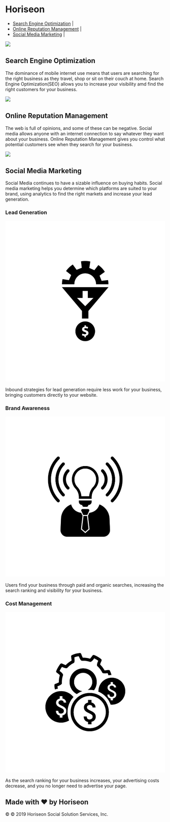 <!DOCTYPE html>
<html lang ="en">

<head>
<meta charset ="UTF 8"/>
<link rel="stylesheet" href="Website style.css"> 
<title>Horiseon's Website</title>

</head>

<body>
<div class="header">
<h1>Hori<span class="seo">seo</span>n</a></h1>
<div>
<ul>
<li>
<a href="#search engine optimization">Search Engine Optimization</a> |
</li>
<li>
<a href="#online reputation management">Online Reputation Management</a> | 
</li>
<li>
<a href="#social media marketing">Social Media Marketing</a> |
</li>
</ul>
</div>
</div>
<div class="hero"></div>
<div class= "content">
<div class="search-engine-optimization">
<img src="search-engine-optimization.jpg" class="float-left" />
<h2>Search Engine Optimization</h2>
<p>
    The dominance of mobile internet use means that users are searching for the right business 
    as they travel, shop or sit on their  couch at home. Search Engine Optimization(SEO) allows you to increase 
    your visibility amd find the right customers for your business.
</p>
</div>
<div id="online-reputation-management" class="online-reputation-management">
<img src="online-reputation-management.jpg" class="float-right" />
<h2>Online Reputation Management</h2>
<p>
    The web is full of opinions, and some of these can be negative. Social media allows anyone with an 
    internet connection to say whatever  they want about your business. Online Reputation Management gives 
    you control what potential customers see when they search for your business.
</p>
</div>
<div id="social-media-marketing" class="social-media-marketing">
<img src="social-media-marketing.jpg" class="float-left" />
<h2>Social Media Marketing</h2>
<p>
    Social Media continues to have a sizable influence on buying habits. Social media marketing helps you 
    determine which platforms are suited to your brand, using analytics to find the right markets and 
    increase your lead generation.
</p>
</div>
</div>
    <div class="benefits">
    <div class="benefit-lead">
<h3>Lead Generation</h3>
<img src="lead-generation.png" />
<p>
    Inbound strategies for lead generation require less work for your business, bringing customers 
    directly to your website.
    </p>
</div>
<div class="benefit-brand">
<h3>Brand Awareness</h3>
<img src="brand-awareness.png" />
<p>
    Users find your business through paid and organic searches, increasing the search ranking and
     visibility for your business.
    </p>
</div>
<div class="benefit-cost">
<h3>Cost Management</h3>
<img src="cost-management.png" /></img>
<p>
    As the search ranking for your business increases, your advertising costs decrease, and you no longer
     need to advertise your page.
</p>
</div>
</div>
<div class="footer">
<h2>Made with ❤️️ by Horiseon</h2>
<p> 
    &copy; © 2019 Horiseon Social Solution Services, Inc.
</p>
</div>
</body>

<html>
